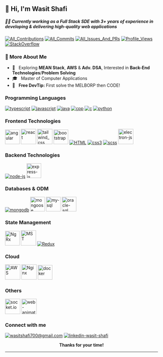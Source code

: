 ## :wave: Hi, I'm Wasit Shafi
<h5>👨‍💻 Currently working as a Full Stack SDE with 3+ years of experience in developing & delivering high-quality web applications</h5>

<p>
<a href="https://github.com/wasit-shafi?tab=repositories"><img src="https://badges.strrl.dev/contributions/all/wasit-shafi" alt="All_Contributions"/></a> <a href="https://github.com/wasit-shafi?tab=repositories"><img src="https://badges.strrl.dev/commits/all/wasit-shafi" alt="All_Commits"/></a> <a href="https://github.com/wasit-shafi?tab=repositories"><img src="https://badges.strrl.dev/issues-and-prs/all/wasit-shafi" alt="All_Issues_And_PRs"/></a> <a href="https://github.com/wasit-shafi/wasit-shafi"><img src="https://komarev.com/ghpvc/?username=wasit-shafi&label=ProfileViews" alt="Profile_Views"/></a> <a href="https://stackoverflow.com/users/10249156/wasit-shafi"><img src="https://stackoverflow-badge.vercel.app/?userID=10249156" style="border-bottom:1px solid gray" alt="StackOverflow"/></a>
<!-- 
<a href="https://github.com/wasit-shafi/wasit-shafi"><img src="https://badges.strrl.dev/years/wasit-shafi" alt="Years" /></a>
-->
</p>

### 📖 More About Me

<!-- - 👨‍💻 &nbsp; I’m working on **Front End Technologies** -->
<!-- - 🔍 &nbsp; More interested in **Back End Technologies!** -->
- 🧐 &nbsp; Exploring **MEAN Stack**, **AWS** & **Adv. DSA**, Interested in **Back-End Technologies**/**Problem Solving**
- 🎓 &nbsp; Master of Computer Applications
- 💯 &nbsp; **Free  DevTip:** First solve the MELBORP then CODE!
<!-- - 🌐 &nbsp; Checkout my [Resume](https://bit.ly/wasit-shafi-resume) || [Portfolio](https://wasit-shafi.github.io/) -->

<!--
### <img src="https://img.icons8.com/office/20/000000/bar-chart.png"/> Github Stats
<div>
    <img alt="__reload-browser-once-more-2-view-stats__" src="https://github-readme-stats-wasit-shafi.vercel.app/api?username=wasit-shafi&count_private=true&show_icons=true&hide_border=true&theme=onedark&include_all_commits=true&hide=prs"/>
    <img alt="__reload-browser-once-more-2-view-stats__" src="https://github-readme-stats-wasit-shafi.vercel.app/api/top-langs/?username=wasit-shafi&count_private=true&show_icons=true&hide_border=true&theme=onedark&langs_count=10&layout=compact"/>
</div>
-->
<!-- https://icons8.com/icons -->

### Programming Languages
<p>
    <!-- typescript -->
<a href="https://www.typescriptlang.org" title="TypeScript"><img src="https://img.icons8.com/color/50/000000/typescript.png" alt="typescript"/></a>
    <!-- javascript -->
<a href="https://en.wikipedia.org/wiki/JavaScript" title="JavaScript" ><img src="https://img.icons8.com/color/50/000000/javascript.png" alt="javascript"/></a>
    <!-- java -->
<a href="https://docs.oracle.com/javase/8" title="Java" ><img src="https://img.icons8.com/color/50/000000/java-coffee-cup-logo.png" alt="java" /></a>
    <!-- cpp -->
<a href="https://en.wikipedia.org/wiki/C%2B%2B" title="C++" ><img src="https://img.icons8.com/color/50/000000/c-plus-plus-logo.png" alt="cpp" /></a>
    <!-- c -->
<a href="https://en.wikipedia.org/wiki/C_(programming_language)" title="C" ><img src="https://img.icons8.com/color/50/000000/c-programming.png" alt="c" /></a>
    <!-- python -->
<a href="https://www.python.org" title="Python" ><img src="https://img.icons8.com/color/50/000000/python.png" alt="python" /></a>
</p>

### Frontend Technologies
<p>
    <!-- angular -->
<a href="https://angular.dev/" title="Angular" ><img width="48" height="48" src="https://angular.dev/assets/icons/favicon-32x32.png" alt="angular"/></a>
    <!-- react -->
<a href="https://reactjs.org/" title="ReactJS" ><img src="https://reactjs.org/favicon.ico" alt="react" height="50px" width="50px" /></a>
    <!-- tailwind css -->
<a href="https://tailwindcss.com/" title="Tailwind CSS" ><img width="50" height="50" src="https://img.icons8.com/color/48/tailwind_css.png" alt="tailwind_css"/></a>
<!-- bootstrap -->
<a href="https://getbootstrap.com/" title="Bootstrap" ><img width="48" height="48" src="https://img.icons8.com/color-glass/48/bootstrap.png" alt="bootstrap"/></a>
    <!-- html5 -->
<a href="https://en.wikipedia.org/wiki/HTML"  title="HTML" ><img src="https://img.icons8.com/color/50/000000/html-5.png" alt="HTML" /></a>
    <!-- CSS -->
<a href="https://en.wikipedia.org/wiki/CSS" title="CSS" ><img src="https://img.icons8.com/color/50/000000/css3.png" alt="css3" /></a>
    <!-- scss -->
<a href="https://sass-lang.com" title="SCSS" ><img src="https://img.icons8.com/color/50/000000/sass.png" alt="scss" /></a>
    <!-- electron.js -->
<a href="https://www.electronjs.org" title="ElectronJS" ><img src="https://www.electronjs.org/assets/img/logo.svg" alt="electron-js" height="50px" width="50px"/></a>
</p>

### Backend Technologies
<p>
    <!-- node.js -->
<a href="https://nodejs.org/en" title="NodeJS" ><img src="https://img.icons8.com/fluency/50/000000/node-js.png" alt="node-js" /></a>
    <!-- express.js -->
<a href="https://expressjs.com/"  title="ExpressJS" ><img width="48" height="48" src="https://img.icons8.com/fluency/48/express-js.png" alt="express-js"/></a>
</p>

### Databases & ODM
<p>
    <!-- mongoDB -->
<a href="https://www.mongodb.com"  title="MongoDB" ><img src="https://img.icons8.com/color/50/000000/mongodb.png" alt="mongodb" /></a>
    <!-- mongoose -->
<a href="https://mongoosejs.com/docs/guide.html"  title="mongoose"><img width="48" height="48" src="https://img.icons8.com/color/48/mongoose.png" alt="mongoose"/></a>
    <!-- mysql -->
<a href="https://www.mysql.com/" title="My SQL" ><img src="https://res.cloudinary.com/dtlx6i2m7/image/upload/v1712346367/personal-data/dsjknkg9hdemhg3p6j6w.png" width="48" height="48" alt="my-sql" /></a>
    <!-- oracle sql -->
<a href="https://docs.oracle.com/en/database/oracle/oracle-database/19/sqlrf/" title="Oracle SQL" ><img src="https://res.cloudinary.com/dtlx6i2m7/image/upload/v1712345863/personal-data/ami8m0ldozibr0vs8ixv.png" alt="oracle-sql" width="48" height="48" /></a>
</p>

### State Management
<p>
    <!-- NgRx -->
<a href="https://ngrx.io/" title="NgRx" ><img src="https://ngrx.io/assets/images/badge.svg" alt="NgRx" width="48" height="48" /></a>
    <!-- mobX-state-tree -->
<a href="https://mobx-state-tree.js.org"  title="MobX-State-Tree"><img src="https://mobx-state-tree.js.org/img/favicon.ico" alt="MST" width="50" height="50"/></a>
    <!-- redux -->
<a href="https://redux.js.org" title="Redux" ><img src="https://img.icons8.com/color/50/000000/redux.png" alt="Redux"/></a>
</p>

### Cloud
<p>
    <!-- AWS -->
<a href="https://aws.amazon.com" title="Amazon Web Services" ><img width="50" height="50" src="https://img.icons8.com/color/48/amazon-web-services.png" alt="AWS"/></a>
    <!-- nginx -->
<a href="https://www.nginx.com/" title="Ngnix Web Server" ><img width="50" height="50" src="https://img.icons8.com/external-tal-revivo-color-tal-revivo/24/external-nginx-accelerates-content-and-application-delivery-improves-security-logo-color-tal-revivo.png" alt="Nginx"/></a>
    <!-- docker -->
<a href="https://www.docker.com/"  title="Docker" ><img width="48" height="48" src="https://img.icons8.com/fluency/48/docker.png" alt="docker"/></a>
    <!-- firebase -->
<!--
<a href="https://firebase.google.com"  title="Firebase" ><img src="https://img.icons8.com/color/50/000000/google-firebase-console.png" alt="firebase" /></a>
-->
</p>

### Others
<p>
    <!-- socket.io -->
<a href="https://socket.io/" title="socket.io"><img src="https://socket.io/images/favicon.png" alt="socket.io"  height="50px" width="50px"/></a>
    <!-- Web Animation API -->
<a href="https://developer.mozilla.org/en-US/docs/Web/API/Web_Animations_API" title="Web Animation API"><img src="https://res.cloudinary.com/dtlx6i2m7/image/upload/v1712355381/personal-data/ipzvxaa2fmoljhhttqcl.png" alt="web-animation-api"  height="50px" width="50px"/></a>    
    <!-- webpack -->
<!--
<a href="https://webpack.js.org" title="WebPack"><img src="https://img.icons8.com/color/50/000000/webpack.png"  alt="webpack" /></a>
-->
</p>


### Connect with me

<a href="mailto:wasitshafi700@gmail.com"><img src="https://img.icons8.com/fluency/50/000000/mail.png" alt="wasitshafi700@gmail.com"/></a>
<a href="https://www.linkedin.com/in/wasit-shafi/"><img src="https://img.icons8.com/fluency/50/000000/linkedin.png" alt="linkedin-wasit-shafi"/></a>
<br />

<p align="center"><b>Thanks for your time!</b></p>
<hr/>
